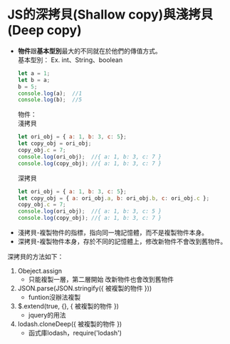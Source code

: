 # JS的深拷貝(Shallow copy)與淺拷貝(Deep copy)
* <b>物件</b>跟<b>基本型別</b>最大的不同就在於他們的傳值方式。  
  基本型別： Ex. int、String、boolean
  ```javascript
  let a = 1;
  let b = a;
  b = 5;
  console.log(a);  //1
  console.log(b);  //5
  ```
  物件：  
  淺拷貝
  ```javascript
  let ori_obj = { a: 1, b: 3, c: 5};
  let copy_obj = ori_obj;
  copy_obj.c = 7;
  console.log(ori_obj);  //{ a: 1, b: 3, c: 7 }
  console.log(copy_obj); //{ a: 1, b: 3, c: 7 }
  ```
  深拷貝
  ```javascript
  let ori_obj = { a: 1, b: 3, c: 5};
  let copy_obj = { a: ori_obj.a, b: ori_obj.b, c: ori_obj.c };
  copy_obj.c = 7;
  console.log(ori_obj);  //{ a: 1, b: 3, c: 5 }
  console.log(copy_obj); //{ a: 1, b: 3, c: 7 }
  ```
* 淺拷貝-複製物件的指標，指向同一塊記憶體，而不是複製物件本身。
* 深拷貝-複製物件本身，存於不同的記憶體上，修改新物件不會改到舊物件。

深拷貝的方法如下：
1. Obeject.assign
   * 只能複製一層，第二層開始 改新物件也會改到舊物件
2. JSON.parse(JSON.stringify({ 被複製的物件 }))
   * funtion沒辦法複製
3. $.extend(true, {}, { 被複製的物件 })
   * jquery的用法
4. lodash.cloneDeep({ 被複製的物件 })
   * 函式庫lodash，require('lodash')
